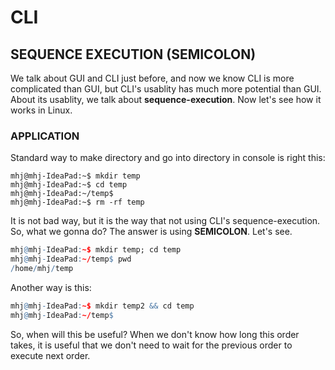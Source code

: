 # CLI

## SEQUENCE EXECUTION (SEMICOLON)

We talk about GUI and CLI just before, and now we know CLI is more complicated than GUI, but CLI's usablity has much more potential than GUI. About its usablity, we talk about __sequence-execution__. Now let's see how it works in Linux.

### APPLICATION
Standard way to make directory and go into directory in console is right this:

```
mhj@mhj-IdeaPad:~$ mkdir temp
mhj@mhj-IdeaPad:~$ cd temp
mhj@mhj-IdeaPad:~/temp$ 
mhj@mhj-IdeaPad:~$ rm -rf temp
```

It is not bad way, but it is the way that not using CLI's sequence-execution. So, what we gonna do? The answer is using **SEMICOLON**. Let's see.

```r
mhj@mhj-IdeaPad:~$ mkdir temp; cd temp
mhj@mhj-IdeaPad:~/temp$ pwd
/home/mhj/temp
```

Another way is this:

```r
mhj@mhj-IdeaPad:~$ mkdir temp2 && cd temp
mhj@mhj-IdeaPad:~/temp$ 
```

So, when will this be useful? When we don't know how long this order takes, it is useful that we don't need to wait for the previous order to execute next order.